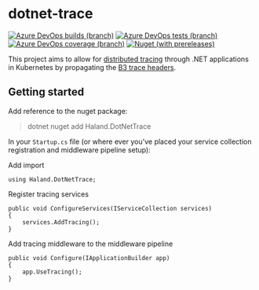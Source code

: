 # dotnet-trace

[![Azure DevOps builds (branch)](https://img.shields.io/azure-devops/build/chrishaland/dotnet-trace/1/main)](https://chrishaland.visualstudio.com/dotnet-trace/_build/latest?definitionId=1&branchName=main)
[![Azure DevOps tests (branch)](https://img.shields.io/azure-devops/tests/chrishaland/dotnet-trace/1/main)](https://chrishaland.visualstudio.com/dotnet-trace/_build/latest?definitionId=1&branchName=main)
[![Azure DevOps coverage (branch)](https://img.shields.io/azure-devops/coverage/chrishaland/dotnet-trace/1/main)](https://chrishaland.visualstudio.com/dotnet-trace/_build/latest?definitionId=1&branchName=main)
[![Nuget (with prereleases)](https://img.shields.io/nuget/vpre/Haland.DotNetTrace?color=informational)](https://www.nuget.org/packages/Haland.DotNetTrace/)

This project aims to allow for [distributed tracing](https://istio.io/latest/faq/distributed-tracing/) through .NET applications in Kubernetes by propagating the [B3 trace headers](https://github.com/openzipkin/b3-propagation).

## Getting started

Add reference to the nuget package:

> dotnet nuget add Haland.DotNetTrace

In your `Startup.cs` file (or where ever you've placed your service collection registration and middleware pipeline setup):

Add import
```
using Haland.DotNetTrace;
```

Register tracing services
```
public void ConfigureServices(IServiceCollection services)
{
    services.AddTracing();
}
```

Add tracing middleware to the middleware pipeline
```
public void Configure(IApplicationBuilder app)
{
    app.UseTracing();
}
```
